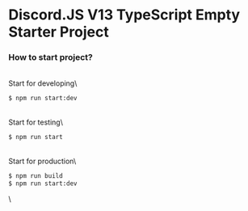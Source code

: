 # Discord.JS V13 TypeScript Empty Starter Project


### How to start project?
\
Start for developing\
```bash
$ npm run start:dev
```
\
Start for testing\
```bash
$ npm run start
```
\
Start for production\
```bash
$ npm run build
$ npm run start:dev
```
\
